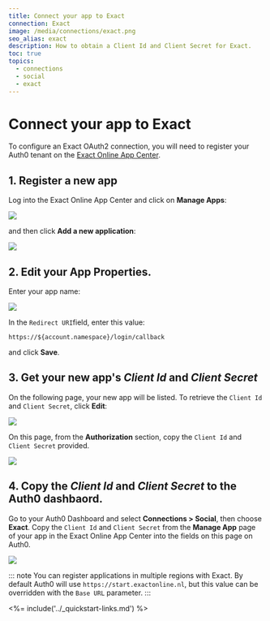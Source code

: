 ```yaml
---
title: Connect your app to Exact
connection: Exact
image: /media/connections/exact.png
seo_alias: exact
description: How to obtain a Client Id and Client Secret for Exact.
toc: true
topics:
  - connections
  - social
  - exact
---
```


# Connect your app to Exact

To configure an Exact OAuth2 connection, you will need to register your Auth0 tenant on the [Exact Online App Center](https://apps.exactonline.com/).

## 1. Register a new app

Log into the Exact Online App Center and click on **Manage Apps**:

![](/media/articles/connections/social/exact/exact-register-1.png)

and then click **Add a new application**:

![](/media/articles/connections/social/exact/exact-register-2.png)

## 2. Edit your App Properties.

Enter your app name:

![](/media/articles/connections/social/exact/exact-register-3.png)

In the `Redirect URI`field, enter this value:

    https://${account.namespace}/login/callback

and click **Save**.

## 3. Get your new app's *Client Id* and *Client Secret*

On the following page, your new app will be listed. To retrieve the `Client Id` and `Client Secret`, click **Edit**:

![](/media/articles/connections/social/exact/exact-register-4.png)

On this page, from the **Authorization** section, copy the `Client Id` and `Client Secret` provided.

![](/media/articles/connections/social/exact/exact-register-5.png)

## 4. Copy the *Client Id* and *Client Secret* to the Auth0 dashbaord.

Go to your Auth0 Dashboard and select **Connections > Social**, then choose **Exact**. Copy the `Client Id` and `Client Secret` from the **Manage App** page of your app in the Exact Online App Center into the fields on this page on Auth0.

![](/media/articles/connections/social/exact/exact-register-6.png)

::: note
You can register applications in multiple regions with Exact. By default Auth0 will use `https://start.exactonline.nl`, but this value can be overridden with the `Base URL` parameter.
:::

<%= include('../_quickstart-links.md') %>
